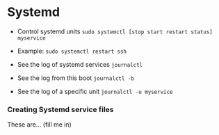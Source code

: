 # Systemd
* Control systemd units ```sudo systemctl [stop start restart status] myservice```
* Example: ```sudo systemctl restart ssh```

* See the log of systemd services ```journalctl```
* See the log from this boot ```journalctl -b```
* See the log of a specific unit ```journalctl -u myservice```

### Creating Systemd service files
These are... (fill me in)
